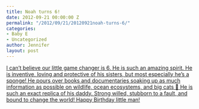 ```yaml
---
title: Noah turns 6!
date: 2012-09-21 00:00:00 Z
permalink: "/2012/09/21/20120921noah-turns-6/"
categories:
- Baby E
- Uncategorized
author: Jennifer
layout: post
---
```


<a rel="attachment wp-att-1815" href="/teamelam/assets/images/Noah-turns-6/1351628432000-missing.jpg" /></a>

[I can&#8217;t believe our little game changer is 6. He is such an amazing spirit. He is inventive, loving and protective of his sisters, but most especially he&#8217;s a sponge! He pours over books and documentaries soaking up as much information as possible on wildlife, ocean ecosystems, and big cats 🙂 He is such an exact replica of his daddy. Strong willed, stubborn to a fault, and bound to change the world! Happy Birthday little man!](http://www.flickr.com/photos/jenniferandJennifers_photos/sets/72157631891685351/)
